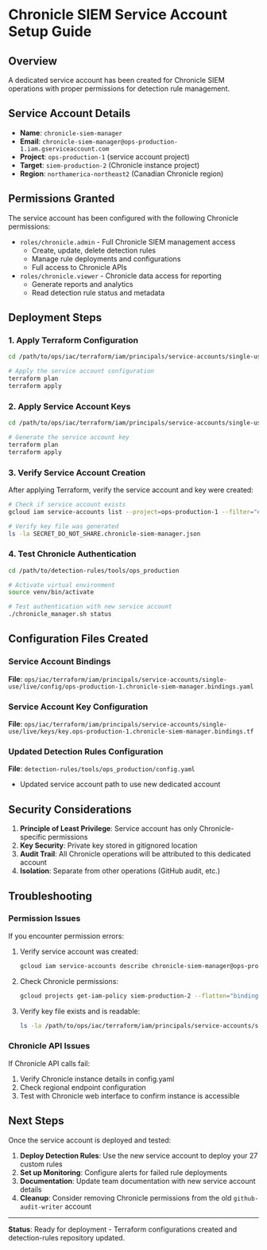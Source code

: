 # Chronicle SIEM Service Account Setup Guide

## Overview

A dedicated service account has been created for Chronicle SIEM operations with proper permissions for detection rule management.

## Service Account Details

- **Name**: `chronicle-siem-manager`
- **Email**: `chronicle-siem-manager@ops-production-1.iam.gserviceaccount.com`
- **Project**: `ops-production-1` (service account project)
- **Target**: `siem-production-2` (Chronicle instance project)
- **Region**: `northamerica-northeast2` (Canadian Chronicle region)

## Permissions Granted

The service account has been configured with the following Chronicle permissions:

- `roles/chronicle.admin` - Full Chronicle SIEM management access
  - Create, update, delete detection rules
  - Manage rule deployments and configurations
  - Full access to Chronicle APIs
- `roles/chronicle.viewer` - Chronicle data access for reporting
  - Generate reports and analytics
  - Read detection rule status and metadata

## Deployment Steps

### 1. Apply Terraform Configuration

```bash
cd /path/to/ops/iac/terraform/iam/principals/service-accounts/single-use/live

# Apply the service account configuration
terraform plan
terraform apply
```

### 2. Apply Service Account Keys

```bash
cd /path/to/ops/iac/terraform/iam/principals/service-accounts/single-use/live/keys

# Generate the service account key
terraform plan
terraform apply
```

### 3. Verify Service Account Creation

After applying Terraform, verify the service account and key were created:

```bash
# Check if service account exists
gcloud iam service-accounts list --project=ops-production-1 --filter="email:chronicle-siem-manager@ops-production-1.iam.gserviceaccount.com"

# Verify key file was generated
ls -la SECRET_DO_NOT_SHARE.chronicle-siem-manager.json
```

### 4. Test Chronicle Authentication

```bash
cd /path/to/detection-rules/tools/ops_production

# Activate virtual environment
source venv/bin/activate

# Test authentication with new service account
./chronicle_manager.sh status
```

## Configuration Files Created

### Service Account Bindings
**File**: `ops/iac/terraform/iam/principals/service-accounts/single-use/live/config/ops-production-1.chronicle-siem-manager.bindings.yaml`

### Service Account Key Configuration
**File**: `ops/iac/terraform/iam/principals/service-accounts/single-use/live/keys/key.ops-production-1.chronicle-siem-manager.bindings.tf`

### Updated Detection Rules Configuration
**File**: `detection-rules/tools/ops_production/config.yaml`
- Updated service account path to use new dedicated account

## Security Considerations

1. **Principle of Least Privilege**: Service account has only Chronicle-specific permissions
2. **Key Security**: Private key stored in gitignored location
3. **Audit Trail**: All Chronicle operations will be attributed to this dedicated account
4. **Isolation**: Separate from other operations (GitHub audit, etc.)

## Troubleshooting

### Permission Issues
If you encounter permission errors:

1. Verify service account was created:
   ```bash
   gcloud iam service-accounts describe chronicle-siem-manager@ops-production-1.iam.gserviceaccount.com
   ```

2. Check Chronicle permissions:
   ```bash
   gcloud projects get-iam-policy siem-production-2 --flatten="bindings[].members" --filter="bindings.members:chronicle-siem-manager@ops-production-1.iam.gserviceaccount.com"
   ```

3. Verify key file exists and is readable:
   ```bash
   ls -la /path/to/ops/iac/terraform/iam/principals/service-accounts/single-use/live/keys/SECRET_DO_NOT_SHARE.chronicle-siem-manager.json
   ```

### Chronicle API Issues
If Chronicle API calls fail:

1. Verify Chronicle instance details in config.yaml
2. Check regional endpoint configuration
3. Test with Chronicle web interface to confirm instance is accessible

## Next Steps

Once the service account is deployed and tested:

1. **Deploy Detection Rules**: Use the new service account to deploy your 27 custom rules
2. **Set up Monitoring**: Configure alerts for failed rule deployments
3. **Documentation**: Update team documentation with new service account details
4. **Cleanup**: Consider removing Chronicle permissions from the old `github-audit-writer` account

---

**Status**: Ready for deployment - Terraform configurations created and detection-rules repository updated.
